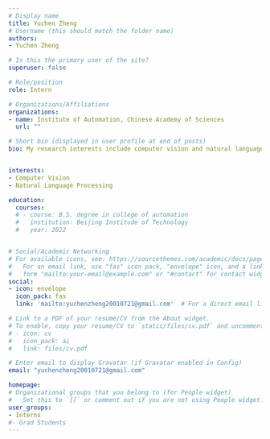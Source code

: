 ```yaml
---
# Display name
title: Yuchen Zheng
# Username (this should match the folder name)
authors:
- Yuchen Zheng

# Is this the primary user of the site?
superuser: false

# Role/position
role: Intern

# Organizations/Affiliations
organizations:
- name: Institute of Automation, Chinese Academy of Sciences
  url: ""

# Short bio (displayed in user profile at end of posts)
bio: My research interests include computer vision and natural language processing.


interests:
- Computer Vision
- Natural Language Processing

education:
  courses:
  # - course: B.S. degree in college of automation
  #   institution: Beijing Institude of Technology
  #   year: 2022


# Social/Academic Networking
# For available icons, see: https://sourcethemes.com/academic/docs/page-builder/#icons
#   For an email link, use "fas" icon pack, "envelope" icon, and a link in the
#   form "mailto:your-email@example.com" or "#contact" for contact widget.
social:
- icon: envelope
  icon_pack: fas
  link: 'mailto:yuchenzheng20010721@gmail.com'  # For a direct email link, use "mailto:test@example.org".

# Link to a PDF of your resume/CV from the About widget.
# To enable, copy your resume/CV to `static/files/cv.pdf` and uncomment the lines below.
# - icon: cv
#   icon_pack: ai
#   link: files/cv.pdf

# Enter email to display Gravatar (if Gravatar enabled in Config)
email: "yuchenzheng20010721@gmail.com"

homepage:
# Organizational groups that you belong to (for People widget)
#   Set this to `[]` or comment out if you are not using People widget.
user_groups:
- Interns
#- Grad Students
---
```


